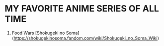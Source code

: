 # MY FAVORITE ANIME SERIES OF ALL TIME
1. Food Wars [Shokugeki no Soma] (https://shokugekinosoma.fandom.com/wiki/Shokugeki_no_Soma_Wiki)
